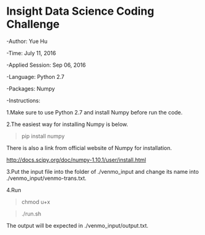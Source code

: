 # Insight Data Science Coding Challenge 
-Author: Yue Hu 

-Time: July 11, 2016

-Applied Session: Sep 06, 2016

-Language: Python 2.7

-Packages: Numpy

-Instructions: 

1.Make sure to use Python 2.7 and install Numpy before run the code. 

2.The easiest way for installing Numpy is below. 
> pip install numpy

There is also a link from official website of Numpy for installation. 

http://docs.scipy.org/doc/numpy-1.10.1/user/install.html

3.Put the input file into the folder of ./venmo_input and change its name into ./venmo_input/venmo-trans.txt.

4.Run 

> chmod u+x 

> ./run.sh 

The output will be expected in ./venmo_input/output.txt.


